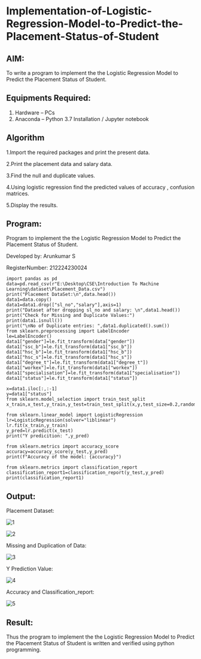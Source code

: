 # Implementation-of-Logistic-Regression-Model-to-Predict-the-Placement-Status-of-Student

## AIM:
To write a program to implement the the Logistic Regression Model to Predict the Placement Status of Student.

## Equipments Required:
1. Hardware – PCs
2. Anaconda – Python 3.7 Installation / Jupyter notebook

## Algorithm

1.Import the required packages and print the present data.

2.Print the placement data and salary data.

3.Find the null and duplicate values.

4.Using logistic regression find the predicted values of accuracy , confusion matrices.

5.Display the results.

## Program:

Program to implement the the Logistic Regression Model to Predict the Placement Status of Student.

Developed by: Arunkumar S

RegisterNumber: 212224230024 

```
import pandas as pd
data=pd.read_csv(r"E:\Desktop\CSE\Introduction To Machine Learning\dataset\Placement_Data.csv")
print("Placement DataSet:\n",data.head())
data1=data.copy()
data1=data1.drop(["sl_no","salary"],axis=1)
print("Dataset after dropping sl_no and salary: \n",data1.head())
print("Check for Missing and Duplicate Values:")
print(data1.isnull())
print("\nNo of Duplicate entries: ",data1.duplicated().sum())
from sklearn.preprocessing import LabelEncoder
le=LabelEncoder()
data1["gender"]=le.fit_transform(data["gender"])
data1["ssc_b"]=le.fit_transform(data1["ssc_b"]) 
data1["hsc_b"]=le.fit_transform(data1["hsc_b"]) 
data1["hsc_s"]=le.fit_transform(data1["hsc_s"]) 
data1["degree_t"]=le.fit_transform(data1["degree_t"]) 
data1["workex"]=le.fit_transform(data1["workex"]) 
data1["specialisation"]=le.fit_transform(data1["specialisation"]) 
data1["status"]=le.fit_transform(data1["status"])

x=data1.iloc[:,:-1]
y=data1["status"]
from sklearn.model_selection import train_test_split
x_train,x_test,y_train,y_test=train_test_split(x,y,test_size=0.2,random_state=0)

from sklearn.linear_model import LogisticRegression
lr=LogisticRegression(solver="liblinear")
lr.fit(x_train,y_train)
y_pred=lr.predict(x_test)
print("Y predicition: ",y_pred)

from sklearn.metrics import accuracy_score
accuracy=accuracy_score(y_test,y_pred)
print(f"Accuracy of the model: {accuracy}")

from sklearn.metrics import classification_report
classification_report1=classification_report(y_test,y_pred)
print(classification_report1)

```

## Output:
Placement Dataset:

![1](https://github.com/user-attachments/assets/23821d7b-7ded-4446-87ed-ac5332c6a4bb)

![2](https://github.com/user-attachments/assets/486b463f-0500-47f3-83d6-ad5c87670a0a)

Missing and Duplication of Data:

![3](https://github.com/user-attachments/assets/903e2b17-8eb9-4cf2-b86a-0460c5be162f)

Y Prediction Value:

![4](https://github.com/user-attachments/assets/c9bf1cb4-d3ee-477d-9670-6e15185be973)

Accuracy and Classification_report:

![5](https://github.com/user-attachments/assets/c5819b23-78ff-48d5-8637-cd9305ebf4da)

## Result:
Thus the program to implement the the Logistic Regression Model to Predict the Placement Status of Student is written and verified using python programming.
